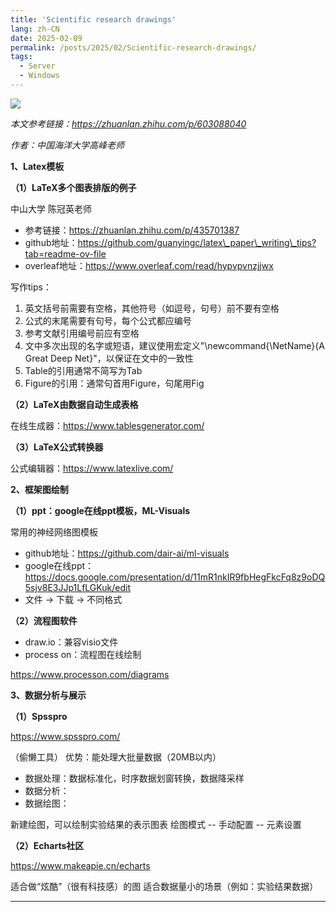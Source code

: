 ```yaml
---
title: 'Scientific research drawings'
lang: zh-CN
date: 2025-02-09
permalink: /posts/2025/02/Scientific-research-drawings/
tags:
  - Server
  - Windows
---
```


![](https://i0.hdslb.com/bfs/vip/99f54078df2412394140aa5df4422bc0a1ca3d3e.png@120w_68h.webp)

_本文参考链接：https://zhuanlan.zhihu.com/p/603088040_

_作者：中国海洋大学高峰老师_

**1、Latex模板**

**（1）LaTeX多个图表排版的例子**

中山大学 陈冠英老师

-   参考链接：https://zhuanlan.zhihu.com/p/435701387
-   github地址：https://github.com/guanyingc/latex\_paper\_writing\_tips?tab=readme-ov-file
-   overleaf地址：https://www.overleaf.com/read/hypvpvnzjjwx

写作tips：

1.  英文括号前需要有空格，其他符号（如逗号，句号）前不要有空格
2.  公式的末尾需要有句号，每个公式都应编号
3.  参考文献引用编号前应有空格
4.  文中多次出现的名字或短语，建议使用宏定义"\\newcommand{\\NetName}{A Great Deep Net}"，以保证在文中的一致性
5.  Table的引用通常不简写为Tab
6.  Figure的引用：通常句首用Figure，句尾用Fig

**（2）LaTeX由数据自动生成表格**

在线生成器：https://www.tablesgenerator.com/

**（3）LaTeX公式转换器**

公式编辑器：https://www.latexlive.com/

**2、框架图绘制**

**（1）ppt：google在线ppt模板，ML-Visuals**

常用的神经网络图模板

-   github地址：https://github.com/dair-ai/ml-visuals
-   google在线ppt：https://docs.google.com/presentation/d/11mR1nkIR9fbHegFkcFq8z9oDQ5sjv8E3JJp1LfLGKuk/edit
-   文件 → 下载 → 不同格式

**（2）流程图软件**

-   draw.io：兼容visio文件
-   process on：流程图在线绘制

https://www.processon.com/diagrams

**3、数据分析与展示**

**（1）Spsspro**

https://www.spsspro.com/

（偷懒工具） 优势：能处理大批量数据（20MB以内）

-   数据处理：数据标准化，时序数据划窗转换，数据降采样
-   数据分析：
-   数据绘图：

新建绘图，可以绘制实验结果的表示图表 绘图模式 -- 手动配置 -- 元素设置

**（2）Echarts社区**

https://www.makeapie.cn/echarts

适合做“炫酷”（很有科技感）的图 适合数据量小的场景（例如：实验结果数据）

---
